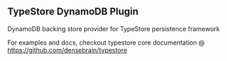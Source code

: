 TypeStore DynamoDB Plugin
---

DynamoDB backing store provider for TypeStore
persistence framework

For examples and docs, checkout typestore core documentation
@ https://github.com/densebrain/typestore